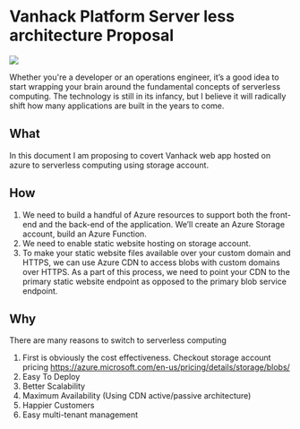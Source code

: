 # Vanhack Platform Server less architecture Proposal
<img src="https://dachou.github.io/assets/20181015-event-driven-arch.png"/>

Whether you're a developer or an operations engineer, it’s a good idea to start wrapping your brain around the fundamental concepts of serverless computing. The technology is still in its infancy, but I believe it will radically shift how many applications are built in the years to come.

## What
In this document I am proposing to covert Vanhack web app hosted on azure to serverless computing using storage account.

## How
1. We need to build a handful of Azure resources to support both the front-end and the back-end of the application. We’ll create an Azure Storage account, build an Azure Function.
2. We need to enable static website hosting on storage account.
3. To make your static website files available over your custom domain and HTTPS, we can use Azure CDN to access blobs with custom domains over HTTPS. As a part of this process, we need to point your CDN to the primary static website endpoint as opposed to the primary blob service endpoint. 

## Why

There are many reasons to switch to serverless computing 
1. First is obviously the cost effectiveness. Checkout storage account pricing https://azure.microsoft.com/en-us/pricing/details/storage/blobs/
2. Easy To Deploy
3. Better Scalability
4. Maximum Availability (Using CDN active/passive architecture)
5. Happier Customers
6. Easy multi-tenant management




